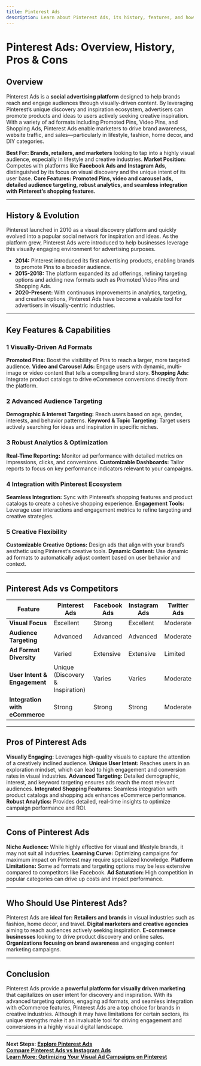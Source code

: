 ```yaml
---
title: Pinterest Ads
description: Learn about Pinterest Ads, its history, features, and how it compares to other social media advertising platforms.
---
```


# **Pinterest Ads: Overview, History, Pros & Cons**

## **Overview**  
Pinterest Ads is a **social advertising platform** designed to help brands reach and engage audiences through visually-driven content. By leveraging Pinterest’s unique discovery and inspiration ecosystem, advertisers can promote products and ideas to users actively seeking creative inspiration. With a variety of ad formats including Promoted Pins, Video Pins, and Shopping Ads, Pinterest Ads enable marketers to drive brand awareness, website traffic, and sales—particularly in lifestyle, fashion, home decor, and DIY categories.

 **Best For:** **Brands, retailers, and marketers** looking to tap into a highly visual audience, especially in lifestyle and creative industries.
 **Market Position:** Competes with platforms like **Facebook Ads and Instagram Ads**, distinguished by its focus on visual discovery and the unique intent of its user base.
 **Core Features:** **Promoted Pins, video and carousel ads, detailed audience targeting, robust analytics, and seamless integration with Pinterest’s shopping features.**

---

## **History & Evolution**  
Pinterest launched in 2010 as a visual discovery platform and quickly evolved into a popular social network for inspiration and ideas. As the platform grew, Pinterest Ads were introduced to help businesses leverage this visually engaging environment for advertising purposes.

- **2014:** Pinterest introduced its first advertising products, enabling brands to promote Pins to a broader audience.
- **2015-2018:** The platform expanded its ad offerings, refining targeting options and adding new formats such as Promoted Video Pins and Shopping Ads.
- **2020-Present:** With continuous improvements in analytics, targeting, and creative options, Pinterest Ads have become a valuable tool for advertisers in visually-centric industries.

---

## **Key Features & Capabilities**

### **1 Visually-Driven Ad Formats**
 **Promoted Pins:** Boost the visibility of Pins to reach a larger, more targeted audience.
 **Video and Carousel Ads:** Engage users with dynamic, multi-image or video content that tells a compelling brand story.
 **Shopping Ads:** Integrate product catalogs to drive eCommerce conversions directly from the platform.

### **2 Advanced Audience Targeting**
 **Demographic & Interest Targeting:** Reach users based on age, gender, interests, and behavior patterns.
 **Keyword & Topic Targeting:** Target users actively searching for ideas and inspiration in specific niches.

### **3 Robust Analytics & Optimization**
 **Real-Time Reporting:** Monitor ad performance with detailed metrics on impressions, clicks, and conversions.
 **Customizable Dashboards:** Tailor reports to focus on key performance indicators relevant to your campaigns.

### **4 Integration with Pinterest Ecosystem**
 **Seamless Integration:** Sync with Pinterest’s shopping features and product catalogs to create a cohesive shopping experience.
 **Engagement Tools:** Leverage user interactions and engagement metrics to refine targeting and creative strategies.

### **5 Creative Flexibility**
 **Customizable Creative Options:** Design ads that align with your brand’s aesthetic using Pinterest’s creative tools.
 **Dynamic Content:** Use dynamic ad formats to automatically adjust content based on user behavior and context.

---

## **Pinterest Ads vs Competitors**

| Feature                     | Pinterest Ads      | Facebook Ads      | Instagram Ads     | Twitter Ads       |
|-----------------------------|--------------------|-------------------|-------------------|-------------------|
| **Visual Focus**            |  Excellent       |  Strong         |  Excellent      |  Moderate       |
| **Audience Targeting**      |  Advanced        |  Advanced       |  Advanced       |  Moderate       |
| **Ad Format Diversity**     |  Varied          |  Extensive      |  Extensive      |  Limited        |
| **User Intent & Engagement**|  Unique (Discovery & Inspiration) |  Varies |  Varies |  Moderate       |
| **Integration with eCommerce** |  Strong      |  Strong         |  Strong         |  Moderate       |

---

## **Pros of Pinterest Ads**
 **Visually Engaging:** Leverages high-quality visuals to capture the attention of a creatively inclined audience.
 **Unique User Intent:** Reaches users in an exploration mindset, which can lead to high engagement and conversion rates in visual industries.
 **Advanced Targeting:** Detailed demographic, interest, and keyword targeting ensures ads reach the most relevant audiences.
 **Integrated Shopping Features:** Seamless integration with product catalogs and shopping ads enhances eCommerce performance.
 **Robust Analytics:** Provides detailed, real-time insights to optimize campaign performance and ROI.

---

## **Cons of Pinterest Ads**
 **Niche Audience:** While highly effective for visual and lifestyle brands, it may not suit all industries.
 **Learning Curve:** Optimizing campaigns for maximum impact on Pinterest may require specialized knowledge.
 **Platform Limitations:** Some ad formats and targeting options may be less extensive compared to competitors like Facebook.
 **Ad Saturation:** High competition in popular categories can drive up costs and impact performance.

---

## **Who Should Use Pinterest Ads?**
Pinterest Ads are **ideal for:**
 **Retailers and brands** in visual industries such as fashion, home decor, and travel.
 **Digital marketers and creative agencies** aiming to reach audiences actively seeking inspiration.
 **E-commerce businesses** looking to drive product discovery and online sales.
 **Organizations focusing on brand awareness** and engaging content marketing campaigns.

---

## **Conclusion**
Pinterest Ads provide a **powerful platform for visually driven marketing** that capitalizes on user intent for discovery and inspiration. With its advanced targeting options, engaging ad formats, and seamless integration with eCommerce features, Pinterest Ads are a top choice for brands in creative industries. Although it may have limitations for certain sectors, its unique strengths make it an invaluable tool for driving engagement and conversions in a highly visual digital landscape.

---

 **Next Steps:**
 **[Explore Pinterest Ads](https://business.pinterest.com/ads)**  
 **[Compare Pinterest Ads vs Instagram Ads](#)**  
 **[Learn More: Optimizing Your Visual Ad Campaigns on Pinterest](#)**
